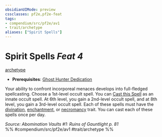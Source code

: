 ```yaml
---
obsidianUIMode: preview
cssclasses: pf2e,pf2e-feat
tags:
- compendium/src/pf2e/av1
- trait/archetype
aliases: ["Spirit Spells"]
---
```

# Spirit Spells  *Feat 4*  
[archetype](rules/traits/archetype.md "Archetype Feat Trait")  

- **Prerequisites**: [Ghost Hunter Dedication](compendium/feats/ghost-hunter-dedication-av1.md)

Your ability to confront incorporeal menaces develops into full-fledged spellcasting. Choose a 1st-level occult spell. You can [Cast this Spell](rules/actions/cast-a-spell.md) as an innate occult spell. At 6th level, you gain a 2nd-level occult spell, and at 8th level, you gain a 3rd-level occult spell. Each of these spells must have the [divination](rules/traits/divination.md "Divination School Trait"), [enchantment](rules/traits/enchantment.md "Enchantment School Trait"), or [necromancy](rules/traits/necromancy.md "Necromancy School Trait") trait. You can cast each of these spells once per day.

*Source: Abomination Vaults #1: Ruins of Gauntlight p. 81*  
%% #compendium/src/pf2e/av1 #trait/archetype %%